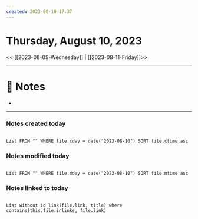 ```yaml
---
created: 2023-08-10 17:37
---
```


# Thursday, August 10, 2023

<< [[2023-08-09-Wednesday]] | [[2023-08-11-Friday]]>>

---

# 📝 Notes
- 

---

### Notes created today

```dataview

List FROM "" WHERE file.cday = date("2023-08-10") SORT file.ctime asc

```

### Notes modified today

```dataview

List FROM "" WHERE file.mday = date("2023-08-10") SORT file.mtime asc

```

### Notes linked to today

```dataview 

List without id link(file.link, title) where contains(this.file.inlinks, file.link)

```